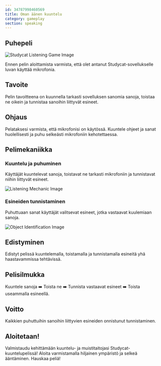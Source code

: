 ```yaml
---
id: 34787998460569
title: Oman äänen kuuntelu
category: gameplay
section: speaking
---
```

## Puhepeli

![Studycat Listening Game Image](https://help.studycat.com/hc/article_attachments/34787998441881)

Ennen pelin aloittamista varmista, että olet antanut Studycat-sovellukselle luvan käyttää mikrofonia.

## Tavoite

Pelin tavoitteena on kuunnella tarkasti sovelluksen sanomia sanoja, toistaa ne oikein ja tunnistaa sanoihin liittyvät esineet.

## Ohjaus

Pelataksesi varmista, että mikrofonisi on käytössä. Kuuntele ohjeet ja sanat huolellisesti ja puhu selkeästi mikrofoniin kehotettaessa.

## Pelimekaniikka

### Kuuntelu ja puhuminen

Käyttäjät kuuntelevat sanoja, toistavat ne tarkasti mikrofoniin ja tunnistavat niihin liittyvät esineet.

![Listening Mechanic Image](https://help.studycat.com/hc/article_attachments/34787998444057)

### Esineiden tunnistaminen

Puhuttuaan sanat käyttäjät valitsevat esineet, jotka vastaavat kuulemiaan sanoja.

![Object Identification Image](https://help.studycat.com/hc/article_attachments/34787998447001)

## Edistyminen

Edistyt pelissä kuuntelemalla, toistamalla ja tunnistamalla esineitä yhä haastavammissa tehtävissä.

## Pelisilmukka

Kuuntele sanoja ➡️ Toista ne ➡️ Tunnista vastaavat esineet ➡️ Toista useammalla esineellä.

## Voitto

Kaikkien puhuttuihin sanoihin liittyvien esineiden onnistunut tunnistaminen.

## Aloitetaan!

Valmistaudu kehittämään kuuntelu- ja muistitaitojasi Studycat-kuuntelupelissä! Aloita varmistamalla hiljainen ympäristö ja selkeä ääntäminen. Hauskaa peliä!


